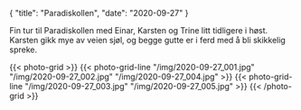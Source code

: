{
    "title": "Paradiskollen",
    "date": "2020-09-27"
}

Fin tur til Paradiskollen med Einar, Karsten og Trine litt tidligere i høst. Karsten gikk mye av veien sjøl, og begge gutte er i ferd med å bli skikkelig spreke.

{{< photo-grid >}}
{{< photo-grid-line "/img/2020-09-27_001.jpg" "/img/2020-09-27_002.jpg" "/img/2020-09-27_004.jpg" >}}
{{< photo-grid-line "/img/2020-09-27_003.jpg" "/img/2020-09-27_005.jpg" >}}
{{< /photo-grid >}}